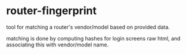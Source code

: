router-fingerprint
==================

tool for matching a router's vendor/model based on provided data.

matching is done by computing hashes for login screens raw html, and associating this with vendor/model name.
